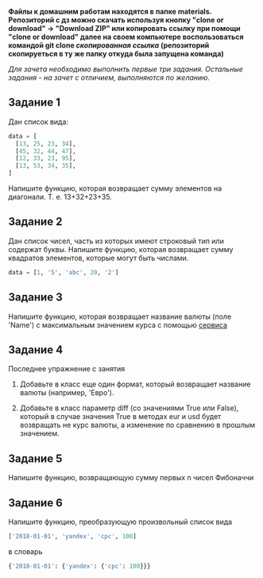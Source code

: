 **Файлы к домашним работам находятся в папке materials.
Репозиторий с дз можно скачать используя кнопку "clone or download" -> "Download ZIP" или копировать ссылку при помощи "clone or download" далее на своем компьютере воспользоваться командой git clone _скопированная ссылка_ (репозиторий скопируеться в ту же папку откуда была запущена команда)**

*Для зачета необходимо выполнить первые три задания. Остальные задания - на зачет с отличием, выполняются по желанию.*

## Задание 1
Дан список вида:
```python
data = [
  [13, 25, 23, 34],
  [45, 32, 44, 47],
  [12, 33, 23, 95],
  [13, 53, 34, 35],
]
```

Напишите функцию, которая возвращает сумму элементов на диагонали. Т. е. 13+32+23+35.

## Задание 2
Дан список чисел, часть из которых имеют строковый тип или содержат буквы. Напишите функцию, которая возвращает сумму квадратов элементов, которые могут быть числами.
```python
data = [1, '5', 'abc', 20, '2']
```


## Задание 3
Напишите функцию, которая возвращает название валюты (поле 'Name') с максимальным значением курса с помощью [сервиса](https://www.cbr-xml-daily.ru/daily_json.js)


## Задание 4
Последнее упражнение с занятия
1. Добавьте в класс еще один формат, который возвращает название валюты (например, 'Евро').

2. Добавьте в класс параметр diff (со значениями True или False), который в случае значения True в методах eur и usd будет возвращать не курс валюты, а изменение по сравнению в прошлым значением.


## Задание 5
Напишите функцию, возвращающую сумму первых n чисел Фибоначчи


## Задание 6
Напишите функцию, преобразующую произвольный список вида
```python
['2018-01-01', 'yandex', 'cpc', 100]
```
в словарь 
```python
{'2018-01-01': {'yandex': {'cpc': 100}}}
```
